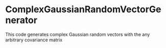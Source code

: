 # ComplexGaussianRandomVectorGenerator
This code generates complex Gaussian random vectors with the any arbitrary covariance matrix
